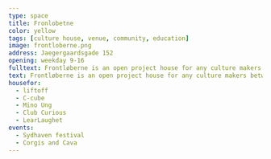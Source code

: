 ```yaml
---
type: space
title: Fronlobetne
color: yellow
tags: [culture house, venue, community, education]
image: frontloberne.png
address: Jaegergaardsgade 152
opening: weekday 9-16
fulltext: Frontløberne is an open project house for any culture makers between 16-35 years. A place everyone can visit and work, play, draw, write, hold a small meeting or just mingle. You can also rent a studio or a desk for a monthly fee. Donwstairs is a large venue hosting concerts, yoga classes or theatre plays.
text: Frontløberne is an open project house for any culture makers between 16-35 years. A place everyone can visit and work, play, draw, write, hold a small meeting or just mingle.
housefor:
  - liftoff
  - C-cube
  - Mino Ung
  - Club Curious
  - LearLaughet
events:
  - Sydhaven festival
  - Corgis and Cava
---
```

